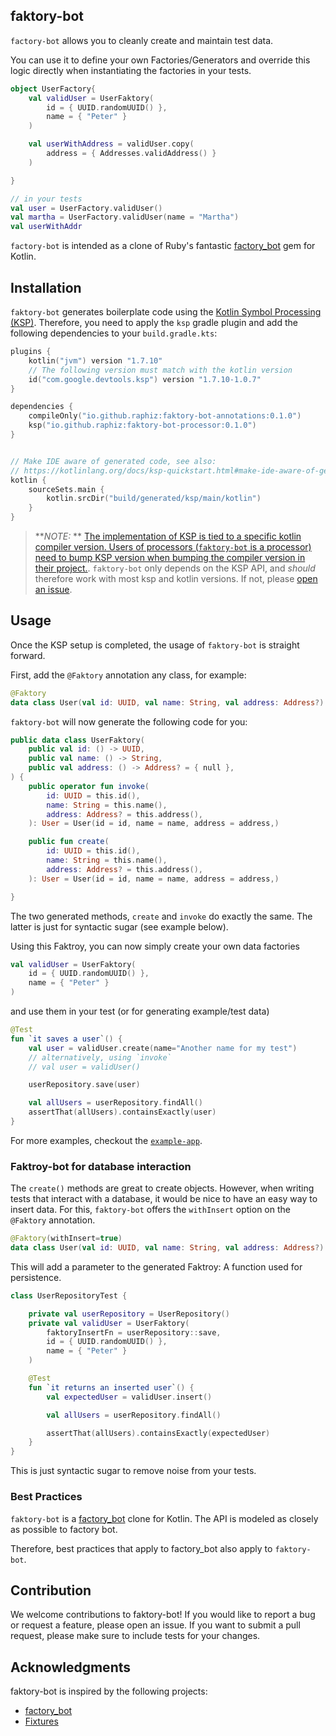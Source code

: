 ## faktory-bot

`factory-bot` allows you to cleanly create and maintain test data. 

You can use it to define your own Factories/Generators and override this logic directly when instantiating the factories in your tests.


```kotlin
object UserFactory{
    val validUser = UserFaktory(
        id = { UUID.randomUUID() },
        name = { "Peter" }
    )

    val userWithAddress = validUser.copy(
        address = { Addresses.validAddress() }
    )

}

// in your tests
val user = UserFactory.validUser()
val martha = UserFactory.validUser(name = "Martha")
val userWithAddr
```

`factory-bot` is intended as a clone of Ruby's fantastic [factory_bot](https://github.com/thoughtbot/factory_bot) gem for Kotlin.


## Installation

`faktory-bot` generates boilerplate code using
the [Kotlin Symbol Processing (KSP)](https://kotlinlang.org/docs/ksp-overview.html). Therefore, you
need to apply the `ksp` gradle plugin and add the following dependencies to your `build.gradle.kts`:

```kotlin
plugins {
    kotlin("jvm") version "1.7.10"
    // The following version must match with the kotlin version
    id("com.google.devtools.ksp") version "1.7.10-1.0.7"
}

dependencies {
    compileOnly("io.github.raphiz:faktory-bot-annotations:0.1.0")
    ksp("io.github.raphiz:faktory-bot-processor:0.1.0")
}


// Make IDE aware of generated code, see also:
// https://kotlinlang.org/docs/ksp-quickstart.html#make-ide-aware-of-generated-code
kotlin {
    sourceSets.main {
        kotlin.srcDir("build/generated/ksp/main/kotlin")
    }
}
```

> **_NOTE:_
**  [The implementation of KSP is tied to a specific kotlin compiler version. Users of processors (`faktory-bot` is a processor) need to bump KSP version when bumping the compiler version in their project.](https://kotlinlang.org/docs/ksp-faq.html#how-to-upgrade-ksp). `faktory-bot`
> only depends on the KSP API, and _should_ therefore work with most ksp and kotlin versions. If not,
> please [open an issue](https://github.com/raphiz/faktory-bot/issues).

## Usage

Once the KSP setup is completed, the usage of `faktory-bot` is straight forward.

First, add the `@Faktory` annotation any class, for example:

```kotlin
@Faktory
data class User(val id: UUID, val name: String, val address: Address?)
```

`faktory-bot` will now generate the following code for you:

```kotlin
public data class UserFaktory(
    public val id: () -> UUID,
    public val name: () -> String,
    public val address: () -> Address? = { null },
) {
    public operator fun invoke(
        id: UUID = this.id(),
        name: String = this.name(),
        address: Address? = this.address(),
    ): User = User(id = id, name = name, address = address,)

    public fun create(
        id: UUID = this.id(),
        name: String = this.name(),
        address: Address? = this.address(),
    ): User = User(id = id, name = name, address = address,)

}
```

The two generated methods, `create` and `invoke` do exactly the same. The latter is just for syntactic sugar (see example below).

Using this Faktroy, you can now simply create your own data factories

```kotlin
val validUser = UserFaktory(
    id = { UUID.randomUUID() },
    name = { "Peter" }
)
```

and use them in your test (or for generating example/test data)

```kotlin
@Test
fun `it saves a user`() {
    val user = validUser.create(name="Another name for my test")
    // alternatively, using `invoke`
    // val user = validUser()

    userRepository.save(user)

    val allUsers = userRepository.findAll()
    assertThat(allUsers).containsExactly(user)
}
```

For more examples, checkout the [`example-app`](/example-app).

### Faktroy-bot for database interaction

The `create()` methods are great to create objects. However, when writing tests that interact with a database, it would be nice to have an easy way to insert data. For this, `faktory-bot` offers the `withInsert` option on the `@Faktory` annotation.

```kotlin
@Faktory(withInsert=true)
data class User(val id: UUID, val name: String, val address: Address?)
```

This will add a parameter to the generated Faktroy: A function used for persistence.

```kotlin
class UserRepositoryTest {

    private val userRepository = UserRepository()
    private val validUser = UserFaktory(
        faktoryInsertFn = userRepository::save,
        id = { UUID.randomUUID() },
        name = { "Peter" }
    )

    @Test
    fun `it returns an inserted user`() {
        val expectedUser = validUser.insert()

        val allUsers = userRepository.findAll()

        assertThat(allUsers).containsExactly(expectedUser)
    }
}
```

This is just syntactic sugar to remove noise from your tests.

### Best Practices

`faktory-bot` is a [factory_bot](https://github.com/thoughtbot/factory_bot) clone for Kotlin. The API is modeled as closely as possible to factory bot.

Therefore, best practices that apply to factory_bot also apply to `faktory-bot`.

## Contribution

We welcome contributions to faktory-bot! If you would like to report a bug or request a feature,
please open an issue. If you want to submit a pull request, please make sure to include tests for
your changes.

## Acknowledgments

faktory-bot is inspired by the following projects:

- [factory_bot](https://github.com/thoughtbot/factory_bot)
- [Fixtures](https://github.com/bluegroundltd/fixtures)